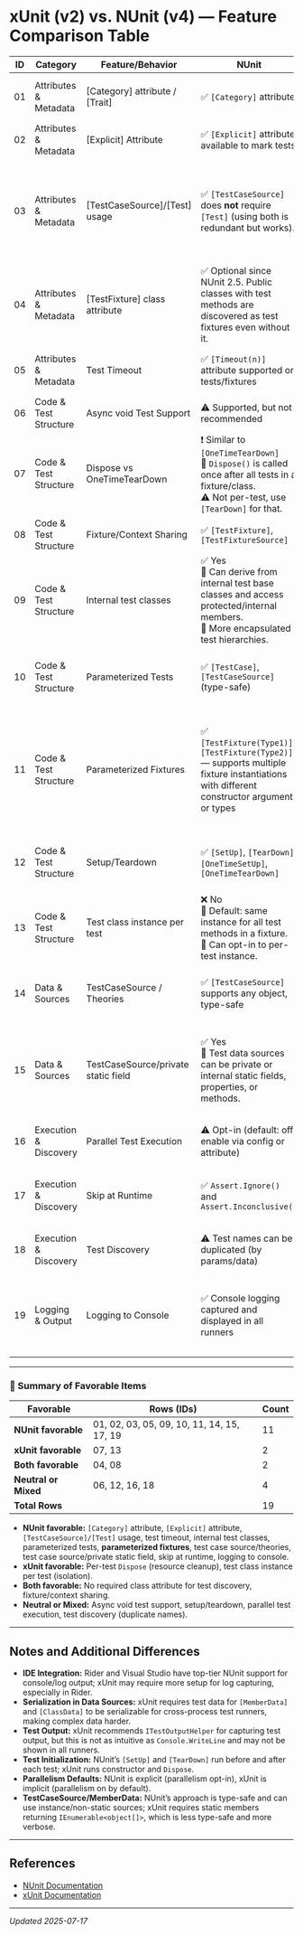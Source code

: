 # xUnit (v2) vs. NUnit (v4) — Feature Comparison Table

| ID  | Category                | Feature/Behavior                           | NUnit                                                                                                      | xUnit                                                                                                  | Notes                                                                                                                                                                                   |
|-----|-------------------------|--------------------------------------------|------------------------------------------------------------------------------------------------------------|--------------------------------------------------------------------------------------------------------|-----------------------------------------------------------------------------------------------------------------------------------------------------------------------------------------|
| 01 | Attributes & Metadata   | [Category] attribute / [Trait]             | ✅ `[Category]` attribute                                                                                   | ⚠️ `[Trait]` attribute or method                                                                       | NUnit has first-class category support, xUnit uses trait key/value pairs.                                                                        |
| 02 | Attributes & Metadata   | [Explicit] Attribute                       | ✅ `[Explicit]` attribute available to mark tests                                                           | ❌ No `[Explicit]` (use `[Fact(Skip = "...")]` for static skip)                                        | NUnit lets you mark tests to run only when explicitly invoked.                                                                                   |
| 03 | Attributes & Metadata   | [TestCaseSource]/[Test] usage              | ✅ `[TestCaseSource]` does **not** require `[Test]` (using both is redundant but works).                    | ❌ `[InlineData]` and `[MemberData]` **must** be used with `[Theory]` (not `[Fact]`).                   | **NUnit is preferable:** you don't have to care if a test uses test data or not; just add `[TestCaseSource]`. In xUnit, you must switch between `[Fact]` and `[Theory]` depending on test data. |
| 04 | Attributes & Metadata   | [TestFixture] class attribute              | ✅ Optional since NUnit 2.5. Public classes with test methods are discovered as test fixtures even without it. | ✅ Not used or required. Any public class with `[Fact]` or `[Theory]` is a test class.                  | Both frameworks do not require a class attribute for test discovery, making setup easier.                                                        |
| 05 | Attributes & Metadata   | Test Timeout                               | ✅ `[Timeout(n)]` attribute supported on tests/fixtures                                                     | ❌ No built-in per-test timeout attribute                                                              | xUnit requires external means (e.g., cancellation tokens or test runner features).                                                               |
| 06 | Code & Test Structure   | Async void Test Support                    | ⚠️ Supported, but not recommended                                                                          | ❌ Not supported (must use `Task` return type for async tests)                                          | xUnit enforces best practice for async tests.                                                                                                    |
| 07 | Code & Test Structure   | Dispose vs OneTimeTearDown                 | ❗ Similar to `[OneTimeTearDown]`<br>🔹 `Dispose()` is called once after all tests in a fixture/class.<br>⚠️ Not per-test, use `[TearDown]` for that. | ✅ Per-test precision<br>🔹 `Dispose()` is called after **every single test**.                          | NUnit’s `Dispose()` is equivalent to `[OneTimeTearDown]` (class-level), while xUnit’s `Dispose()` is always per-test (instance-level).            |
| 08 | Code & Test Structure   | Fixture/Context Sharing                    | ✅ `[TestFixture]`, `[TestFixtureSource]`                                                                   | ✅ `[Collection]`, class fixtures via interfaces                                                        | xUnit encourages constructor injection for context sharing.                                                                                       |
| 09 | Code & Test Structure   | Internal test classes                      | ✅ Yes<br>🔹 Can derive from internal test base classes and access protected/internal members.<br>🔸 More encapsulated test hierarchies. | ❌ No<br>🔹 Test classes must be public.<br>🔸 Forces exposure of internal APIs or rework for testability. | NUnit can test internal classes and derive from internal/protected base classes that use internal production types. xUnit requires all test classes to be public. |
| 10 | Code & Test Structure   | Parameterized Tests                        | ✅ `[TestCase]`, `[TestCaseSource]` (type-safe)                                                             | ⚠️ `[Theory]`, `[MemberData]`, `[ClassData]`, `[InlineData]`                                           | xUnit's approach is more flexible but less type-safe and more verbose for complex cases.                                                         |
| 11 | Code & Test Structure   | Parameterized Fixtures                     | ✅ `[TestFixture(Type1)]`, `[TestFixture(Type2)]` — supports multiple fixture instantiations with different constructor arguments or types | ❌ No direct support; requires workarounds (e.g., custom test base classes or generics with member data) | NUnit allows you to declare multiple `[TestFixture]` attributes with different arguments (including types), enabling the same tests to run with different fixtures/configurations. xUnit does not natively support this pattern. |
| 12 | Code & Test Structure   | Setup/Teardown                             | ✅ `[SetUp]`, `[TearDown]`, `[OneTimeSetUp]`, `[OneTimeTearDown]`                                           | ⚠️ Use constructor for setup, `IDisposable.Dispose` for teardown                                       | No attributes for setup/teardown in xUnit; use class/instance lifecycle.                                                                         |
| 13 | Code & Test Structure   | Test class instance per test               | ❌ No<br>🔹 Default: same instance for all test methods in a fixture.<br>🔸 Can opt-in to per-test instance. | ✅ Yes<br>🔹 Always new instance per test.<br>🔸 Ensures no state sharing between tests.                  | xUnit’s approach guarantees each test starts with a fresh instance, making tests safer by default.                                               |
| 14 | Data & Sources          | TestCaseSource / Theories                  | ✅ `[TestCaseSource]` supports any object, type-safe                                                        | ⚠️ `[MemberData]` requires `IEnumerable<object[]>`, less type-safe, static & serializable for cross-domain | NUnit is simpler and type-safe for complex test data, xUnit is more verbose/complex.                                                            |
| 15 | Data & Sources          | TestCaseSource/private static field        | ✅ Yes<br>🔹 Test data sources can be private or internal static fields, properties, or methods.            | ❌ No<br>🔹 `[MemberData]`/`[ClassData]` sources must be public static members.                          | NUnit allows private/internal static fields for `[TestCaseSource]`, supporting encapsulation of test data. xUnit requires public static members. |
| 16 | Execution & Discovery   | Parallel Test Execution                    | ⚠️ Opt-in (default: off, enable via config or attribute)                                                    | ⚠️ Opt-out (default: on, can disable via config or attribute)                                          | Both support fine-grained parallelism, but default behaviors differ.                                                                             |
| 17 | Execution & Discovery   | Skip at Runtime                            | ✅ `Assert.Ignore()` and `Assert.Inconclusive()`                                                            | ❌ No runtime skip; only static skip via `[Fact(Skip = "...")]`                                         | NUnit supports dynamic skip; xUnit requires custom extension or fails the test.                                                                  |
| 18 | Execution & Discovery   | Test Discovery                             | ⚠️ Test names can be duplicated (by params/data)                                                            | ❌ Test method names must be unique per class                                                          | xUnit may hang or misbehave with duplicate test method names.                                                                                    |
| 19 | Logging & Output        | Logging to Console                         | ✅ Console logging captured and displayed in all runners                                                    | ❌ `Console.WriteLine` output not reliably captured, esp. in Rider                                      | xUnit recommends using `ITestOutputHelper`, which is more complex, and Rider may not show console output.                                        |

---

### 🔎 Summary of Favorable Items

| Favorable                    | Rows (IDs)                                | Count |
|-----------------------------|--------------------------------------------|-------|
| **NUnit favorable**         | 01, 02, 03, 05, 09, 10, 11, 14, 15, 17, 19 | 11    |
| **xUnit favorable**         | 07, 13                                     | 2     |
| **Both favorable**          | 04, 08                                     | 2     |
| **Neutral or Mixed**        | 06, 12, 16, 18                             | 4     |
| **Total Rows**              |                                            | 19    |

- **NUnit favorable:** `[Category]` attribute, `[Explicit]` attribute, `[TestCaseSource]/[Test]` usage, test timeout, internal test classes, parameterized tests, **parameterized fixtures**, test case source/theories, test case source/private static field, skip at runtime, logging to console.
- **xUnit favorable:** Per-test `Dispose` (resource cleanup), test class instance per test (isolation).
- **Both favorable:** No required class attribute for test discovery, fixture/context sharing.
- **Neutral or Mixed:** Async void test support, setup/teardown, parallel test execution, test discovery (duplicate names).

---

## Notes and Additional Differences

- **IDE Integration:** Rider and Visual Studio have top-tier NUnit support for console/log output; xUnit may require more setup for log capturing, especially in Rider.
- **Serialization in Data Sources:** xUnit requires test data for `[MemberData]` and `[ClassData]` to be serializable for cross-process test runners, making complex data harder.
- **Test Output:** xUnit recommends `ITestOutputHelper` for capturing test output, but this is not as intuitive as `Console.WriteLine` and may not be shown in all runners.
- **Test Initialization:** NUnit’s `[SetUp]` and `[TearDown]` run before and after each test; xUnit runs constructor and `Dispose`.
- **Parallelism Defaults:** NUnit is explicit (parallelism opt-in), xUnit is implicit (parallelism on by default).
- **TestCaseSource/MemberData:** NUnit’s approach is type-safe and can use instance/non-static sources; xUnit requires static members returning `IEnumerable<object[]>`, which is less type-safe and more verbose.

---

## References

- [NUnit Documentation](https://docs.nunit.org/)
- [xUnit Documentation](https://xunit.net/docs/getting-started/netfx/visual-studio)


---

_Updated 2025-07-17_